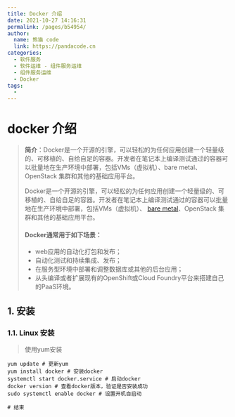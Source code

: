```yaml
---
title: Docker 介绍
date: 2021-10-27 14:16:31
permalink: /pages/b54954/
author: 
  name: 熊猫 code
  link: https://pandacode.cn
categories: 
  - 软件服务
  - 软件运维 - 组件服务运维
  - 组件服务运维
  - Docker
tags: 
  - 
---
```


# docker 介绍

> **简介**：Docker是一个开源的引擎，可以轻松的为任何应用创建一个轻量级的、可移植的、自给自足的容器。开发者在笔记本上编译测试通过的容器可以批量地在生产环境中部署，包括VMs（虚拟机）、bare metal、OpenStack 集群和其他的基础应用平台。
>
> Docker是一个开源的引擎，可以轻松的为任何应用创建一个轻量级的、可移植的、自给自足的容器。开发者在笔记本上编译测试通过的容器可以批量地在生产环境中部署，包括VMs（虚拟机）、 [bare metal](http://www.whatis.com.cn/word_5275.htm)、OpenStack 集群和其他的基础应用平台。 
>
> #### Docker通常用于如下场景：
>
> - web应用的自动化打包和发布；
> - 自动化测试和持续集成、发布；
> - 在服务型环境中部署和调整数据库或其他的后台应用；
> - 从头编译或者扩展现有的OpenShift或Cloud Foundry平台来搭建自己的PaaS环境。

## 1. 安装

### 1.1. Linux 安装

> 使用yum安装

```shell
yum update # 更新yum
yum install docker # 安装docker
systemctl start docker.service # 启动docker
docker version # 查看docker版本，验证是否安装成功
sudo systemctl enable docker # 设置开机自启动

# 结束
```

